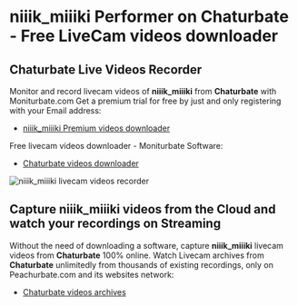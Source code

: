 # niiik_miiiki Performer on Chaturbate - Free LiveCam videos downloader

## Chaturbate Live Videos Recorder

Monitor and record livecam videos of **niiik_miiiki** from **Chaturbate** with Moniturbate.com
Get a premium trial for free by just and only registering with your Email address:
* [niiik_miiiki Premium videos downloader](https://moniturbate.com/request-demo-licence-key.html)

Free livecam videos downloader - Moniturbate Software:
* [Chaturbate videos downloader](https://moniturbate.com/moniturbate-download-software.html)

![niiik_miiiki livecam videos recorder](https://peachurnet.com/templates/moniturbate-software.png)


## Capture niiik_miiiki videos from the Cloud and watch your recordings on Streaming

Without the need of downloading a software, capture **niiik_miiiki** livecam videos from **Chaturbate** 100% online.
Watch Livecam archives from **Chaturbate** unlimitedly from thousands of existing recordings, only on Peachurbate.com and its websites network:
* [Chaturbate videos archives](https://peachurnet.com/)